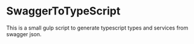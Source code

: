 # SwaggerToTypeScript

This is a small gulp script to generate typescript types and services from swagger json.